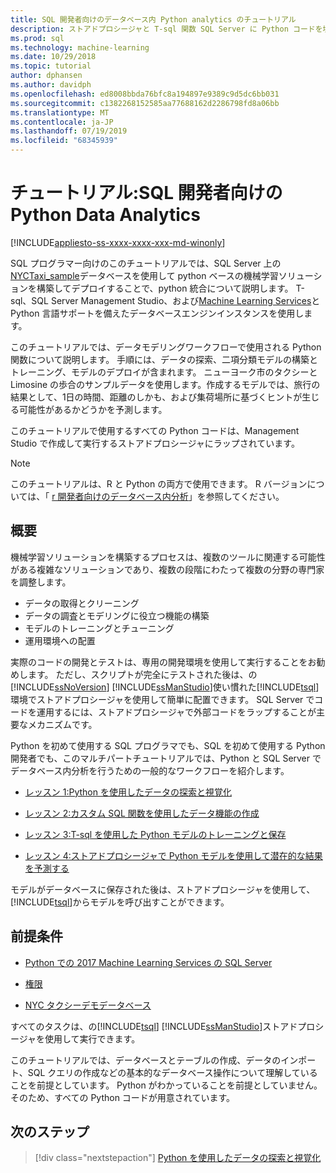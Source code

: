 ```yaml
---
title: SQL 開発者向けのデータベース内 Python analytics のチュートリアル
description: ストアドプロシージャと T-sql 関数 SQL Server に Python コードを埋め込む方法について説明します。
ms.prod: sql
ms.technology: machine-learning
ms.date: 10/29/2018
ms.topic: tutorial
author: dphansen
ms.author: davidph
ms.openlocfilehash: ed8008bbda76bfc8a194897e9389c9d5dc6bb031
ms.sourcegitcommit: c1382268152585aa77688162d2286798fd8a06bb
ms.translationtype: MT
ms.contentlocale: ja-JP
ms.lasthandoff: 07/19/2019
ms.locfileid: "68345939"
---
```

# <a name="tutorial-python-data-analytics-for-sql-developers"></a>チュートリアル:SQL 開発者向けの Python Data Analytics
[!INCLUDE[appliesto-ss-xxxx-xxxx-xxx-md-winonly](../../includes/appliesto-ss-xxxx-xxxx-xxx-md-winonly.md)]

SQL プログラマー向けのこのチュートリアルでは、SQL Server 上の[NYCTaxi_sample](demo-data-nyctaxi-in-sql.md)データベースを使用して python ベースの機械学習ソリューションを構築してデプロイすることで、python 統合について説明します。 T-sql、SQL Server Management Studio、および[Machine Learning Services](../install/sql-machine-learning-services-windows-install.md)と Python 言語サポートを備えたデータベースエンジンインスタンスを使用します。

このチュートリアルでは、データモデリングワークフローで使用される Python 関数について説明します。 手順には、データの探索、二項分類モデルの構築とトレーニング、モデルのデプロイが含まれます。 ニューヨーク市のタクシーと Limosine の歩合のサンプルデータを使用します。作成するモデルでは、旅行の結果として、1日の時間、距離のしかも、および集荷場所に基づくヒントが生じる可能性があるかどうかを予測します。 

このチュートリアルで使用するすべての Python コードは、Management Studio で作成して実行するストアドプロシージャにラップされています。

> [!NOTE]
> このチュートリアルは、R と Python の両方で使用できます。 R バージョンについては、「 [r 開発者向けのデータベース内分析](sqldev-in-database-r-for-sql-developers.md)」を参照してください。

## <a name="overview"></a>概要

機械学習ソリューションを構築するプロセスは、複数のツールに関連する可能性がある複雑なソリューションであり、複数の段階にわたって複数の分野の専門家を調整します。

+ データの取得とクリーニング
+ データの調査とモデリングに役立つ機能の構築
+ モデルのトレーニングとチューニング
+ 運用環境への配置

実際のコードの開発とテストは、専用の開発環境を使用して実行することをお勧めします。 ただし、スクリプトが完全にテストされた後は、の[!INCLUDE[ssNoVersion](../../includes/ssnoversion-md.md)] [!INCLUDE[ssManStudio](../../includes/ssmanstudio-md.md)]使い慣れた[!INCLUDE[tsql](../../includes/tsql-md.md)]環境でストアドプロシージャを使用して簡単に配置できます。 SQL Server でコードを運用するには、ストアドプロシージャで外部コードをラップすることが主要なメカニズムです。

Python を初めて使用する SQL プログラマでも、SQL を初めて使用する Python 開発者でも、このマルチパートチュートリアルでは、Python と SQL Server でデータベース内分析を行うための一般的なワークフローを紹介します。 

+ [レッスン 1:Python を使用したデータの探索と視覚化](sqldev-py3-explore-and-visualize-the-data.md)

+ [レッスン 2:カスタム SQL 関数を使用したデータ機能の作成](sqldev-py4-create-data-features-using-t-sql.md)

+ [レッスン 3:T-sql を使用した Python モデルのトレーニングと保存](sqldev-py5-train-and-save-a-model-using-t-sql.md)

+ [レッスン 4:ストアドプロシージャで Python モデルを使用して潜在的な結果を予測する](sqldev-py6-operationalize-the-model.md)

モデルがデータベースに保存された後は、ストアドプロシージャを使用して、 [!INCLUDE[tsql](../../includes/tsql-md.md)]からモデルを呼び出すことができます。

## <a name="prerequisites"></a>前提条件

+ [Python での 2017 Machine Learning Services の SQL Server](../install/sql-machine-learning-services-windows-install.md#verify-installation)

+ [権限](../security/user-permission.md)

+ [NYC タクシーデモデータベース](demo-data-nyctaxi-in-sql.md)

すべてのタスクは、の[!INCLUDE[tsql](../../includes/tsql-md.md)] [!INCLUDE[ssManStudio](../../includes/ssmanstudio-md.md)]ストアドプロシージャを使用して実行できます。

このチュートリアルでは、データベースとテーブルの作成、データのインポート、SQL クエリの作成などの基本的なデータベース操作について理解していることを前提としています。 Python がわかっていることを前提としていません。 そのため、すべての Python コードが用意されています。 

## <a name="next-steps"></a>次のステップ

> [!div class="nextstepaction"]
> [Python を使用したデータの探索と視覚化](sqldev-py3-explore-and-visualize-the-data.md)
